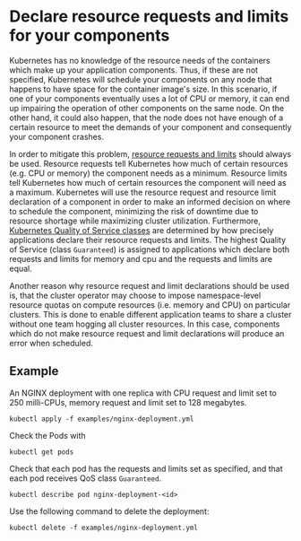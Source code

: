 # Declare resource requests and limits for your components

Kubernetes has no knowledge of the resource needs of the containers which make up your application components. Thus, if these are not specified, Kubernetes will schedule your components on any node that happens to have space for the container image's size. In this scenario, if one of your components eventually uses a lot of CPU or memory, it can end up impairing the operation of other components on the same node. On the other hand, it could also happen, that the node does not have enough of a certain resource to meet the demands of your component and consequently your component crashes.

In order to mitigate this problem, [resource requests and limits](https://kubernetes.io/docs/concepts/configuration/manage-resources-containers/) should always be used. Resource requests tell Kubernetes how much of certain resources (e.g. CPU or memory) the component needs as a minimum. Resource limits tell Kubernetes how much of certain resources the component will need as a maximum. Kubernetes will use the resource request and resource limit declaration of a component in order to make an informed decision on where to schedule the component, minimizing the risk of downtime due to resource shortage while maximizing cluster utilization. Furthermore, [Kubernetes Quality of Service classes](https://kubernetes.io/docs/concepts/workloads/pods/pod-qos/) are determined by how precisely applications declare their resource requests and limits. The highest Quality of Service (class `Guaranteed`) is assigned to applications which declare both requests and limits for memory and cpu and the requests and limits are equal.

Another reason why resource request and limit declarations should be used is, that the cluster operator may choose to impose namespace-level resource quotas on compute resources (i.e. memory and CPU) on particular clusters. This is done to enable different application teams to share a cluster without one team hogging all cluster resources. In this case, components which do not make resource request and limit declarations will produce an error when scheduled.

## Example

An NGINX deployment with one replica with CPU request and limit set to 250 milli-CPUs, memory request and limit set to 128 megabytes.

```shell
kubectl apply -f examples/nginx-deployment.yml
```

Check the Pods with

```shell
kubectl get pods
```

Check that each pod has the requests and limits set as specified, and that each pod receives QoS class `Guaranteed`.

```shell
kubectl describe pod nginx-deployment-<id>
```

Use the following command to delete the deployment:

```shell
kubectl delete -f examples/nginx-deployment.yml
```
